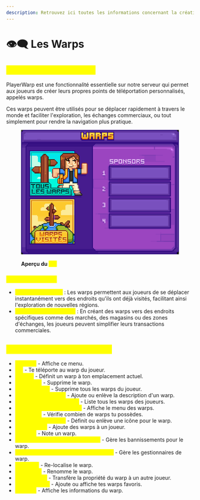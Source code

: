 ```yaml
---
description: Retrouvez ici toutes les informations concernant la création de playerwarp
---
```


# 👁️‍🗨️ Les Warps

## <mark style="color:yellow;">Informations Générales</mark>

PlayerWarp est une fonctionnalité essentielle sur notre serveur qui permet aux joueurs de créer leurs propres points de téléportation personnalisés, appelés warps.

Ces warps peuvent être utilisés pour se déplacer rapidement à travers le monde et faciliter l'exploration, les échanges commerciaux, ou tout simplement pour rendre la navigation plus pratique.

<figure><img src="../../.gitbook/assets/image (20).png" alt=""><figcaption><p><strong>Aperçu du </strong><mark style="color:yellow;"><strong><code>/pw</code></strong></mark></p></figcaption></figure>

### <mark style="color:yellow;">Utilité des Warps</mark>

* <mark style="color:yellow;">**Exploration Rapide**</mark> :  Les warps permettent aux joueurs de se déplacer instantanément vers des endroits qu'ils ont déjà visités, facilitant ainsi l'exploration de nouvelles régions.
* <mark style="color:yellow;">**Commerce et Échanges**</mark> :  En créant des warps vers des endroits spécifiques comme des marchés, des magasins ou des zones d'échanges, les joueurs peuvent simplifier leurs transactions commerciales.

## <mark style="color:yellow;">Commandes de PlayerWarp</mark>

* <mark style="color:yellow;">**`/pw help`**</mark> - Affiche ce menu.
* <mark style="color:yellow;">**`/pw`**</mark> - Te téléporte au warp du joueur.
* <mark style="color:yellow;">**`/pw set`**</mark> - Définit un warp à ton emplacement actuel.
* <mark style="color:yellow;">**`/pw remove`**</mark> - Supprime le warp.
* <mark style="color:yellow;">**`/pw removeall`**</mark> - Supprime tous les warps du joueur.
* <mark style="color:yellow;">**`/pw desc set/remove`**</mark> - Ajoute ou enlève la description d'un warp.
* <mark style="color:yellow;">**`/pw list [page] [player]`**</mark> - Liste tous les warps des joueurs.
* <mark style="color:yellow;">**`/pw open [menu] [options]`**</mark> - Affiche le menu des warps.
* <mark style="color:yellow;">**`/pw amount`**</mark> - Vérifie combien de warps tu possèdes.
* <mark style="color:yellow;">**`/pw icon set/remove`**</mark> - Définit ou enlève une icône pour le warp.
* <mark style="color:yellow;">**`/pw addwarps`**</mark> - Ajoute des warps à un joueur.
* <mark style="color:yellow;">**`/pw rate`**</mark> - Note un warp.
* <mark style="color:yellow;">**`/pw ban set/remove/list [player]`**</mark> - Gère les bannissements pour le warp.
* <mark style="color:yellow;">**`/pw managers set/remove/list [player]`**</mark> - Gère les gestionnaires de warp.
* <mark style="color:yellow;">**`/pw reset`**</mark> - Re-localise le warp.
* <mark style="color:yellow;">**`/pw rename`**</mark> - Renomme le warp.
* <mark style="color:yellow;">**`/pw setowner`**</mark> - Transfère la propriété du warp à un autre joueur.
* <mark style="color:yellow;">**`/pw favourite`**</mark> - Ajoute ou affiche tes warps favoris.
* <mark style="color:yellow;">**`/pw info`**</mark> - Affiche les informations du warp.

